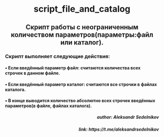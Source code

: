 <h1 align="center">script_file_and_catalog</h1>
  <h2 align="center">Скрипт работы с неограниченным количеством параметров(параметры:файл или каталог).</h2>
  <h3 align="left">Скрипт выполняет следующие действия:</h3>
  <h4 align="left"> • Если введённый параметр файл: считаются количества всех строчек в данном файле.</h4>
  <h4 align="left"> • Если введённый параметр каталог: считаются все строчки в файлах каталога.</h4>
   <h4 align="left"> • В конце выводится количество абсолютно всех строчек введённых параметров(в файле, файлах каталога).</h4>
  <h5 align="right"> author: Aleksandr Sedelnikov</h5>
  <h5 align="right"> link: https://t.me/aleksandrsedelnikov</h5>
